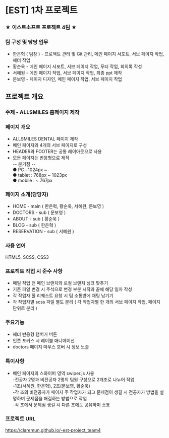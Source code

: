 # [EST] 1차 프로젝트
### ★ 이스트소프트 프로젝트 4팀 ★
### 팀 구성 및 담당 업무
- 한은혁 ( 팀장 ) - 프로젝트 관리 및 Git 관리, 메인 페이지 서포트, 서브 페이지 작업, 헤더 작업
- 황순욱 - 메인 페이지 서포트, 서브 페이지 작업, 푸터 작업, 회의록 작성
- 서혜원 - 메인 페이지 작업, 서브 페이지 작업, 최종 ppt 제작
- 문보영 - 페이지 디자인, 메인 페이지 작업, 서브 페이지 작업

## 프로젝트 개요
### 주제 - ALLSMILES 홈페이지 제작
### 페이지 개요
- ALLSMILES DENTAL 페이지 제작  
- 메인 페이지와 4개의 서브 페이지로 구성  
- HEADER와 FOOTER는 공통 레이아웃으로 사용  
- 모든 페이지는 반응형으로 제작  
-- 분기점 --  
● PC : 1024px ~  
● tablet : 768px ~ 1023px  
● mobile : ~ 767px

### 페이지 소개(담당자)
- HOME - main ( 한은혁, 황순욱, 서혜원, 문보영 )
- DOCTORS - sub ( 문보영 )
- ABOUT - sub ( 황순욱 )
- BLOG - sub ( 한은혁 )
- RESERVATION - sub ( 서혜원 )

### 사용 언어
HTML5, SCSS, CSS3

### 프로젝트 작업 시 준수 사항
- 매일 작업 전 메인 브랜치와 로컬 브랜치 싱크 맞추기
- 기존 파일 변경 시 주석으로 변경 부분 시작과 끝에 해당 일자 작성
- 각 작업자 풀 리퀘스트 요청 시 팀 소통방에 채팅 남기기
- 각 작업자별 scss 파일 별도 분리 ( 각 작업자별 한 개의 서브 페이지 작업, 페이지 단위로 분리 )

### 주요기능
- 헤더 반응형 햄버거 버튼
- 인풋 포커스 시 레이블 애니메이션
- doctors 페이지 마우스 호버 시 정보 노출

### 특이사항
- 메인 페이지의 스와이퍼 영역 swiper.js 사용  
 -전공자 2명과 비전공자 2명의 팀원 구성으로 2개조로 나누어 작업  
 -1조(서혜원, 한은혁), 2조(문보영, 황순욱)  
 -각 조의 비전공자가 페이지 주 작업자가 되고 문제점이 생길 시 전공자가 방법을 설명하며 문제점을 해결하는 방법으로 작업  
 -각 조에서 문제점 생길 시 다른 조에도 공유하며 소통

### 프로젝트 URL
https://claremun.github.io/-est-project_team4
